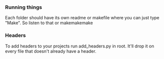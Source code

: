 ### Running things

Each folder should have its own readme or makefile where you can just type "Make".  So listen to that or makemakemake

### Headers

To add headers to your projects run add_headers.py in root.  It'll drop it on every file that doesn't already have a header.


